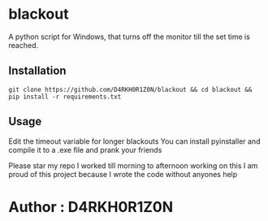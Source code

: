 # blackout
A python script for Windows, that turns off the monitor till the set time is reached.

## Installation

```
git clone https://github.com/D4RKH0R1Z0N/blackout && cd blackout && pip install -r requirements.txt
```

## Usage

Edit the timeout variable for longer blackouts
You can install pyinstaller and compile it to a .exe file and prank your friends

Please star my repo I worked till morning to afternoon working on this
I am proud of this project because I wrote the code without anyones help

# Author : D4RKH0R1Z0N
